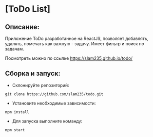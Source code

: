 # [ToDo List]

Описание:
---
Приложение ToDo разработанное на ReactJS, позволяет добавлять, удалять, помечать как важную - задачу. 
Имеет фильтр и поиск по задачам.

Посмотреть можно по ссылке https://slam235.github.io/todo/

Сборка и запуск:
---
- Склонируйте репозиторий:

```
git clone https://github.com/slam235/todo.git
```

- Установите необходимые зависимости:

```
npm install
```

- Для запуска выполните команду:

```
npm start
```
